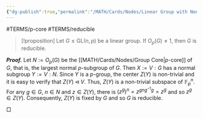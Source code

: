 ```yaml
---
{"dg-publish":true,"permalink":"/MATH/Cards/Nodes/Linear Group with Nontrivial p-Core is Reducible/","dgPassFrontmatter":true}
---
```


#TERMS/p-core #TERMS/reducible 

> [!proposition]
> Let $G\leqslant\mathrm{GL}(n,p)$ be a linear group. If $O_p(G)\neq 1$, then $G$ is reducible.

**_Proof._**
Let $N:=O_p(G)$ be the [[MATH/Cards/Nodes/Group Core\|$p$-core]] of $G$, that is, the largest normal $p$-subgroup of $G$. Then $X:=V{:}G$ has a normal subgroup $Y:=V{:}N$. Since $Y$ is a $p$-group, the center $Z(Y)$ is non-trivial and it is easy to verify that $Z(Y)\lhd V$. Thus, $Z(Y)$ is a non-trivial subspace of $\mathbb{F}_p^n$. For any $g\in G$, $n\in N$ and $z\in Z(Y)$, there is $(z^{g})^n=z^{gng^{-1}g}=z^g$ and so $z^g\in Z(Y)$. Consequently, $Z(Y)$ is fixed by $G$ and so $G$ is reducible.
<p align="left">□</p>
